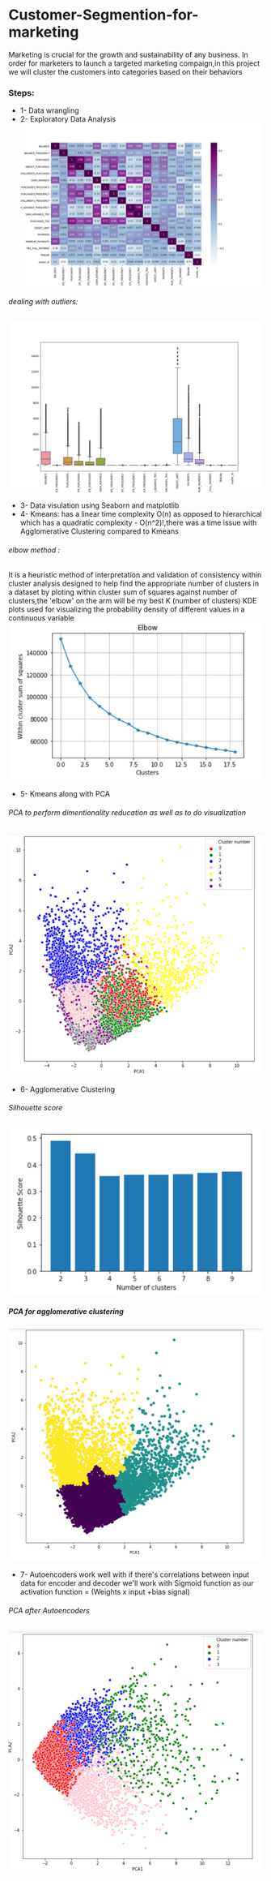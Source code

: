 # Customer-Segmention-for-marketing
Marketing is crucial for the growth and sustainability of any business.
In order for marketers to launch a targeted marketing compaign,in this project we will cluster the customers into categories based on their behaviors
### Steps:
- 1- Data wrangling
- 2- Exploratory Data Analysis
![](Image/corr1.png)
###### dealing with outliers:
![](Image/boxplot.png)
- 3- Data visulation using Seaborn and matplotlib
- 4- Kmeans: has a linear time complexity O(n) as opposed to hierarchical which has a quadratic complexity - O(n^2)!,there was a time issue with Agglomerative Clustering compared to Kmeans
###### elbow method :
It is a heuristic method of interpretation and validation of consistency within cluster analysis designed to help find the appropriate number of clusters in a dataset by ploting within cluster sum of squares against number of clusters,the 'elbow' on the arm will be my best K (number of clusters)
KDE plots used for visualizing the probability density of different values in a continuous variable
![](Image/elbow.png)
- 5- Kmeans along with PCA 
###### PCA to perform dimentionality reducation as well as to do visualization
![](Image/pca.png)
- 6- Agglomerative Clustering
###### Silhouette score
![](Image/silhouette.png)
##### PCA for agglomerative clustering
![](Image/pca2.png)
- 7- Autoencoders
work well with if there's correlations between input data 
for encoder and decoder we'll work with Sigmoid function as our activation function = (Weights x input +bias signal)
###### PCA after Autoencoders
![](Image/pca3.png)


